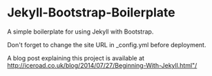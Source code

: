 Jekyll-Bootstrap-Boilerplate
============================

A simple boilerplate for using Jekyll with Bootstrap.

Don't forget to change the site URL in _config.yml before deployment.

A blog post explaining this project is available at 
<http://iceroad.co.uk/blog/2014/07/27/Beginning-With-Jekyll.html"/>


